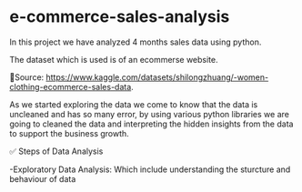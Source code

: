 # e-commerce-sales-analysis
In this project we have analyzed 4 months sales data using python.

The dataset which is used is of an ecommerse website.

:rocket:Source: https://www.kaggle.com/datasets/shilongzhuang/-women-clothing-ecommerce-sales-data.

As we started exploring the data we come to know that the data is uncleaned and has so many error, by using various python libraries we are going to cleaned the data and interpreting the hidden insights from the data to support the business growth.

:white_check_mark: Steps of Data Analysis

-Exploratory Data Analysis: Which include understanding the sturcture and behaviour of data   
